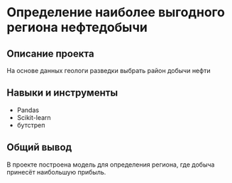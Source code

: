 # Определение наиболее выгодного региона нефтедобычи

## Описание проекта
На основе данных геологи разведки выбрать район добычи нефти

## Навыки и инструменты
- Pandas
- Scikit-learn
- бутстреп

## Общий вывод
В проекте построена модель для определения региона, где добыча принесёт наибольшую прибыль.